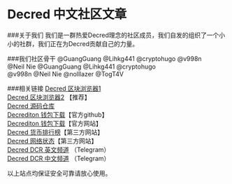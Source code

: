 # Decred 中文社区文章

###关于我们
我们是一群热爱Decred理念的社区成员，我们自发的组织了一个小小的社群，我们正在为Decred贡献自己的力量。

###我们社区骨干
@GuangGuang @Lihkg441 @cryptohugo @v998n<br/>
@Neil Nie   @GuangGuang @Lihkg441   @cryptohugo<br/>
@v998n  @Neil Nie   @nolllazer @TogT4V

###相关链接
[Decred 区块浏览器1](https://mainnet.decred.org)<br/>
[Decred 区块浏览器2](https://explorer.dcrdata.org) 【推荐】<br/>
[Decred 源码仓库](https://github.com/decred)<br/>
[Decrediton 钱包下载](https://github.com/decred/decred-binaries/releases)【官方github】<br/>
[Decrediton 钱包下载](https://www.decred.org/downloads)【官方网站】<br/>
[Decred 货币排行榜](https://www.dcr.observer/)【第三方网站】<br/>
[Decred 网络状态](https://dcred.eu/home)【第三方网站】<br/>
[Decred DCR 英文频道](https://t.me/Decred) （Telegram）<br/>
[Decred DCR 中文频道](https://t.me/decred_cn) （Telegram）

以上站点均保证安全可靠请放心使用。

